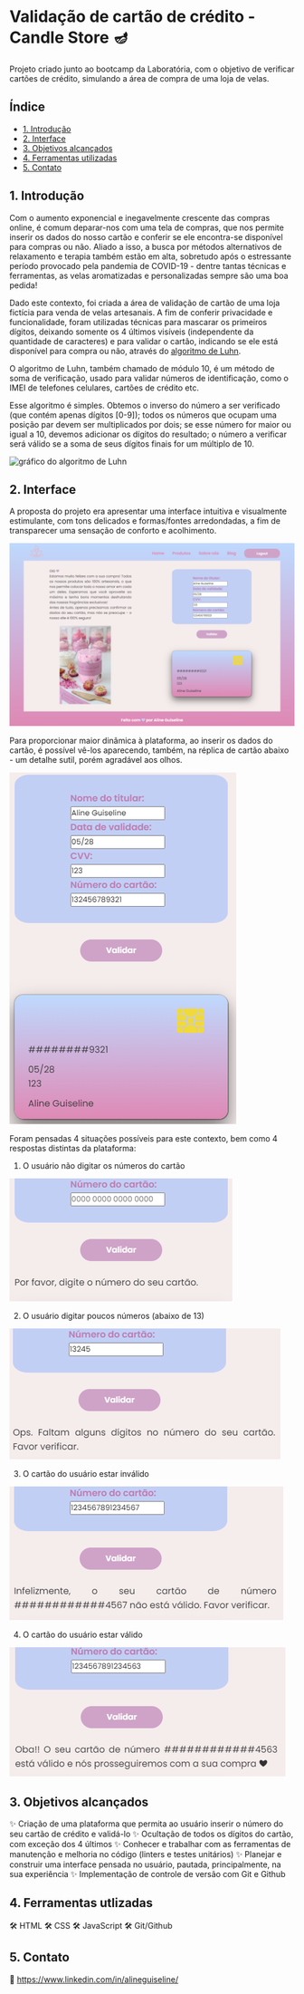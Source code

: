 # Validação de cartão de crédito - Candle Store 🪔

Projeto criado junto ao bootcamp da Laboratória, com o objetivo de verificar cartões de crédito, simulando a área de compra de uma loja de velas. 

## Índice

* [1. Introdução](#1-Introdução)
* [2. Interface](#2-interface)
* [3. Objetivos alcançados](#3-objetivos-alcançados)
* [4. Ferramentas utilizadas](#4-ferramentas-utilizadas)
* [5. Contato](#5-contato)

## 1. Introdução

Com o aumento exponencial e inegavelmente crescente das compras online, é comum deparar-nos com uma tela de compras, que nos permite inserir os dados do nosso cartão e conferir se ele encontra-se disponível para compras ou não. Aliado a isso, a busca por métodos alternativos de relaxamento e terapia também estão em alta, sobretudo após o estressante período provocado pela pandemia de COVID-19 - dentre tantas técnicas e ferramentas, as velas aromatizadas e personalizadas sempre são uma boa pedida!

Dado este contexto, foi criada a área de validação de cartão de uma loja fictícia para venda de velas artesanais. A fim de conferir privacidade e funcionalidade, foram utilizadas técnicas para mascarar os primeiros dígitos, deixando somente os 4 últimos visíveis (independente da quantidade de caracteres) e para validar o cartão, indicando se ele está disponível para compra ou não, através do [algoritmo de Luhn](https://en.wikipedia.org/wiki/Luhn_algorithm).

O algoritmo de Luhn, também chamado de módulo 10, é um método de soma de verificação, usado para validar números de identificação, como o IMEI de telefones celulares, cartões de crédito etc.

Esse algoritmo é simples. Obtemos o inverso do número a ser verificado (que contém apenas dígitos [0-9]); todos os números que ocupam uma posição par devem ser multiplicados por dois; se esse número for maior ou igual a 10, devemos adicionar os dígitos do resultado; o número a verificar será válido se a soma de seus dígitos finais for um múltiplo de 10.

![gráfico do algoritmo de
Luhn](https://www.101computing.net/wp/wp-content/uploads/Luhn-Algorithm.png)


## 2. Interface

A proposta do projeto era apresentar uma interface intuitiva e visualmente estimulante, com tons delicados e formas/fontes arredondadas, a fim de transparecer uma sensação de conforto e acolhimento.

![Desktop](./project-print.png)

Para proporcionar maior dinâmica à plataforma, ao inserir os dados do cartão, é possível vê-los aparecendo, também, na réplica de cartão abaixo - um detalhe sutil, porém agradável aos olhos.

![Mobile](./project-print-2.png)

Foram pensadas 4 situações possíveis para este contexto, bem como 4 respostas distintas da plataforma:

1. O usuário não digitar os números do cartão

![Mobile](./project-print-3.png)

2. O usuário digitar poucos números (abaixo de 13)

![Mobile](./project-print-4.png)

3. O cartão do usuário estar inválido

![Mobile](./project-print-5.png)

4. O cartão do usuário estar válido

![Mobile](./project-print-6.png)

## 3. Objetivos alcançados

✨ Criação de uma plataforma que permita ao usuário inserir o número do seu cartão de crédito e validá-lo
✨ Ocultação de todos os dígitos do cartão, com exceção dos 4 últimos
✨ Conhecer e trabalhar com as ferramentas de manutenção e melhoria no código (linters e testes unitários)
✨ Planejar e construir uma interface pensada no usuário, pautada, principalmente, na sua experiência
✨ Implementação de controle de versão com Git e Github

## 4. Ferramentas utlizadas
🛠️ HTML
🛠️ CSS
🛠️ JavaScript
🛠️ Git/Github

## 5. Contato

💙 https://www.linkedin.com/in/alineguiseline/
